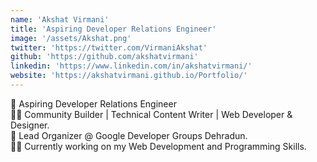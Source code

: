 ```yaml
---
name: 'Akshat Virmani'
title: 'Aspiring Developer Relations Engineer'
image: '/assets/Akshat.png'
twitter: 'https://twitter.com/VirmaniAkshat'
github: 'https://github.com/akshatvirmani'
linkedin: 'https://www.linkedin.com/in/akshatvirmani/'
website: 'https://akshatvirmani.github.io/Portfolio/'
---
```


<div>
  🥑 Aspiring Developer Relations Engineer <br/>
  👨‍💻 Community Builder | Technical Content Writer | Web Developer & Designer. <br/>
  💜 Lead Organizer @ Google Developer Groups Dehradun. 
</div>

<div class="mt-4">
  🏄‍♀️ Currently working on my Web Development and Programming Skills.
</div>
